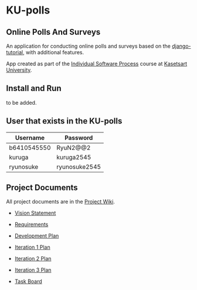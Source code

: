 # KU-polls
## Online Polls And Surveys

An application for conducting online polls and surveys based
on the [django-tutorial](https://docs.djangoproject.com/en/4.1/intro/tutorial01/), with
additional features.

App created as part of the [Individual Software Process](
https://cpske.github.io/ISP) course at [Kasetsart University](https://www.ku.ac.th/en/community-home).

## Install and Run

to be added.

## User that exists in the KU-polls
| Username  | Password    |
|-----------|-------------|
| b6410545550| RyuN2@@2   |
| kuruga    | kuruga2545   |
| ryunosuke | ryunosuke2545|

## Project Documents

All project documents are in the [Project Wiki](../../wiki/Home).

- [Vision Statement](../../wiki/Vision%20Statement)

- [Requirements](../../wiki/Requirements)

- [Development Plan](../../wiki/Development&20Plan)

- [Iteration 1 Plan](https://github.com/RyukungG/ku-polls/wiki/Iteration-1-Plan)

- [Iteration 2 Plan](https://github.com/RyukungG/ku-polls/wiki/Iteration-2-Plan)

- [Iteration 3 Plan](https://github.com/RyukungG/ku-polls/wiki/Iteration-3-Plan)

- [Task Board](https://github.com/users/RyukungG/projects/2/views/1)


